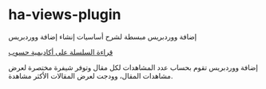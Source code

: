# ha-views-plugin

إضافة ووردبريس مبسطة لشرح أساسيات إنشاء إضافة ووردبريس

[قراءة السلسلة على أكاديمية حسوب](http://academy.hsoub.com/search/?tags=%D9%85%D8%AF%D8%AE%D9%84+%D8%A5%D9%84%D9%89+%D8%A8%D8%B1%D9%85%D8%AC%D8%A9+%D8%A5%D8%B6%D8%A7%D9%81%D8%A7%D8%AA+%D9%88%D9%88%D8%B1%D8%AF%D8%A8%D8%B1%D9%8A%D8%B3)

إضافة ووردبريس تقوم بحساب عدد المشاهدات لكل مقال وتوفر شيفرة مختصرة لعرض مشاهدات المقال، وودجت لعرض المقالات الأكثر مشاهدة.

